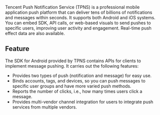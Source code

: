 Tencent Push Notification Service (TPNS) is a professional mobile application push platform that can deliver tens of billions of notifications and messages within seconds. It supports both Android and iOS systems. You can embed SDK, API calls, or web-based visuals to send pushes to specific users, improving user activity and engagement. Real-time push effect data are also available.



## Feature
The SDK for Android provided by TPNS contains APIs for clients to implement message pushing. It carries out the following features:
- Provides two types of push (notification and message) for easy use.
- Binds accounts, tags, and devices, so you can push messages to specific user groups and have more varied push methods.
- Reports the number of clicks, i.e., how many times users click a message.
- Provides multi-vendor channel integration for users to integrate push services from multiple vendors.


